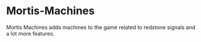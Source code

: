 # Mortis-Machines
Mortis Machines adds machines to the game related to redstone signals and a lot more features.
